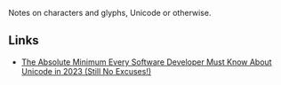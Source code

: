 Notes on characters and glyphs, Unicode or otherwise.

## Links

- [The Absolute Minimum Every Software Developer Must Know About Unicode in 2023 (Still No Excuses!)](https://tonsky.me/blog/unicode/)